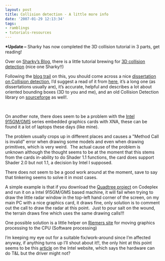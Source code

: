 ```yaml
---
layout: post
title: Collision detection - A little more info
date: '2007-01-29 12:13:34'
tags:
- ramblings
- tutorials-resources
---
```


 **\*Update –** Sharky has now completed the 3D collision tutorial in 3 parts, get reading!

Over on [Sharky’s Blog](http://sharky.bluecog.co.nz/), there is a little tutorial brewing for [3D collision detection](http://sharky.bluecog.co.nz/?p=108) (nice one Sharky!!)

Following the [blog trail](http://amapplease.blogspot.com/index.html) on this, you should come across a nice [dissertation on Collision detection](http://www.cs.unc.edu/~geom/theses/gottschalk/main.pdf), I’d suggest a read of it from [here](http://www.cs.unc.edu/~geom/theses/gottschalk/main.pdf), it’s a long one (as dissertations usually are), it’s accurate, helpful and describes a lot about oriented bounding boxes (3D to you and me), and an old Collision Detection library on [sourceforge](http://sourceforge.net/projects/coldet/) as well!.

&nbsp;

On another note, there does seem to be a problem with the [Intel 915GM/GMS](http://www.intel.com/support/graphics/intel915gm/index.htm) series embedded graphics cards with XNA, these can be found it a lot of laptops these days (like mine).

The problem usually crops up in different places and causes a "Method Call is invalid" error when drawing some models and even when drawing primitives, which is very weird.&nbsp; The actual cause of the problem is unknown although the thought seems to be at the moment that this stems from the cards in-ability to do Shader 1.1 functions, the card does support Shader 2.0 but not 1.1, a decision by Intel I supposed.

There does not seem to be a good work around at the moment, save to say that tinkering seems to solve it in most cases.

A simple example is that if you download the [Quadtree project](http://www.codeplex.com/quadtreeload) on Codeplex and run it on a Intel 915GM/GMS based machine, it will fail when trying to draw the little radar window in the top-left hand corner of the screen, on my main PC with a nice graphics card, it draws fine, only solution is to comment out the call to draw the radar at this point.&nbsp; Just to pour salt on the wound, the terrain draws fine which uses the same drawing calls!!!

One possible solution is a little helper on [Riemers site](http://www.riemers.net/eng/Tutorials/XNA/Csharp/ShortTuts/Reference_device.php) for moving graphics processing to the CPU (Software processing)

I’m keeping my eye out for a suitable fix/work-around since I’m affected anyway, if anything turns up I’ll shout about it!!, the only hint at this point seems to be this [article](http://www.intel.com/support/graphics/sb/CS-011910.htm) on the Intel website, which says the hardware can do T&L but the driver might not?

